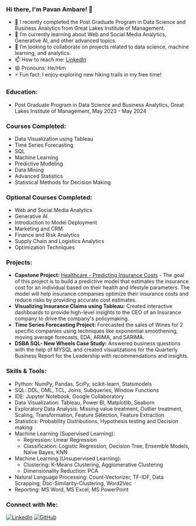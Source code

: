 ### Hi there, I'm Pavan Ambare! 👋

- 🔭 I recently completed the Post Graduate Program in Data Science and Business Analytics from Great Lakes Institute of Management.
- 🌱 I’m currently learning about Web and Social Media Analytics, Generative AI, and other advanced topics.
- 👯 I’m looking to collaborate on projects related to data science, machine learning, and analytics.
- 📫 How to reach me: [LinkedIn](https://www.linkedin.com/in/pavan-ambare-542b961a3/)
- 😄 Pronouns: He/Him
- ⚡ Fun fact: I enjoy exploring new hiking trails in my free time!

### Education:
- Post Graduate Program in Data Science and Business Analytics, Great Lakes Institute of Management, May 2023 - May 2024

### Courses Completed:
- Data Visualization using Tableau
- Time Series Forecasting
- SQL
- Machine Learning
- Predictive Modeling
- Data Mining
- Advanced Statistics
- Statistical Methods for Decision Making

### Optional Courses Completed:
- Web and Social Media Analytics
- Generative AI
- Introduction to Model Deployment
- Marketing and CRM
- Finance and Risk Analytics
- Supply Chain and Logistics Analytics
- Optimization Techniques

### Projects:
- **Capstone Project:** [Healthcare - Predicting Insurance Costs](#) - The goal of this project is to build a predictive model that estimates the insurance cost for an individual based on their health and lifestyle parameters. The model will help insurance companies optimize their insurance costs and reduce risks by providing accurate cost estimates.
- **Visualizing Insurance Claims using Tableau:** Created interactive dashboards to provide high-level insights to the CEO of an Insurance company to drive the company's policymaking.
- **Time Series Forecasting Project:** Forecasted the sales of Wines for 2 specific companies using techniques like exponential smoothening, moving average forecasts, EDA, ARIMA, and SARIMA.
- **DSBA SQL- New Wheels Case Study:** Answered business questions with the help of MYSQL and created visualizations for the Quarterly Business Report for the Leadership with recommendations and insights.

### Skills & Tools:
- Python: NumPy, Pandas, SciPy, scikit-learn, Statsmodels
- SQL: DDL, DML, TCL, Joins, Subqueries, Window Functions
- IDE: Jupyter Notebook, Google Collaboratory
- Data Visualization: Tableau, Power BI, Matplotlib, Seaborn
- Exploratory Data Analysis: Missing value treatment, Outlier treatment, Scaling, Transformation, Feature Selection, Feature Extraction
- Statistics: Probability Distributions, Hypothesis testing and Decision making
- Machine Learning (Supervised Learning): 
    - Regression: Linear Regression
    - Classification: Logistic Regression, Decision Tree, Ensemble Models, Naïve Bayes, KNN
- Machine Learning (Unsupervised Learning): 
    - Clustering: K-Means Clustering, Agglomerative Clustering
    - Dimensionality Reduction: PCA
- Natural Language Processing: Count-Vectorizer, TF-IDF, Data Scrapping, Doc-Similarity-Clustering, Word2Vec
- Reporting: MS Word, MS Excel, MS PowerPoint

### Connect with Me:
[![LinkedIn](https://img.shields.io/badge/LinkedIn-0077B5?style=for-the-badge&logo=linkedin&logoColor=white)](http://www.linkedin.com/in/pavan-ambare-542b961a3)
[![GitHub](https://img.shields.io/badge/GitHub-100000?style=for-the-badge&logo=github&logoColor=white)](https://github.com/PavanAmbare)
